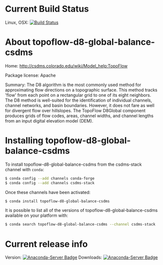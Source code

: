 




# Current Build Status

Linux, OSX: [![Build Status](https://travis-ci.org/csdms-stack/topoflow-d8-global-balance-csdms-recipe.svg?branch=master)](https://travis-ci.org/csdms-stack/topoflow-d8-global-balance-csdms-recipe)

# About topoflow-d8-global-balance-csdms

Home: http://csdms.colorado.edu/wiki/Model_help:TopoFlow

Package license: Apache

Summary: The D8 algorithm is the most commonly used method for
approximating flow directions on a topographic surface. This method
tracks 'flow' from each point on a rectangular grid to one of its
eight neighbors. The D8 method is well-suited for the identification
of individual channels, channel networks, and basin boundaries.
However, it does not fare as well for divergent flow over
hillslopes. The TopoFlow D8Global component produces grids of flow
codes, areas, channel widths, and channel lengths from an input
digital elevation model (DEM).


# Installing topoflow-d8-global-balance-csdms

To install topoflow-d8-global-balance-csdms from the csdms-stack channel with `conda`:

```bash
$ conda config --add channels conda-forge
$ conda config --add channels csdms-stack
```

Once these channels have been activated:

```bash
$ conda install topoflow-d8-global-balance-csdms
```

It is possible to list all of the versions of topoflow-d8-global-balance-csdms available on your
platform with:

```bash
$ conda search topoflow-d8-global-balance-csdms --channel csdms-stack
```

# Current release info

Version: [![Anaconda-Server Badge](https://anaconda.org/csdms-stack/topoflow-d8-global-balance-csdms/badges/version.svg)](https://anaconda.org/csdms-stack/topoflow-d8-global-balance-csdms)
Downloads: [![Anaconda-Server Badge](https://anaconda.org/csdms-stack/topoflow-d8-global-balance-csdms/badges/downloads.svg)](https://anaconda.org/csdms-stack/topoflow-d8-global-balance-csdms)